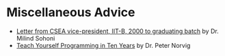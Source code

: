 # Miscellaneous Advice

* [Letter from CSEA vice-president, IIT-B, 2000 to graduating batch](https://www.cse.iitb.ac.in/~sohoni/cseaVP2000.txt) by Dr. Milind Sohoni
* [Teach Yourself Programming in Ten Years](http://norvig.com/21-days.html) by Dr. Peter Norvig
